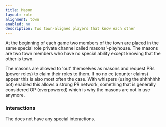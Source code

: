 ```yaml
---
title: Mason
layout: role         
alignment: town
enabled: no
description: Two town-aligned players that know each other
---
```


At the beginning of each game two members of the town are placed in the same special role private channel called masons'-playhouse. The masons are two town members who have no special ability except knowing that the other is town.

The masons are allowed to 'out' themselves as masons and request PRs (power roles) to claim their roles to them. If no no cc (counter claims) appear this is also most often the case. With whispers (using the shhhhhhh bot) enabled this allows a strong PR network, something that is generally considered OP (overpowered) which is why the masons are not in use anymore.

### Interactions
The <Role> does not have any special interactions.
